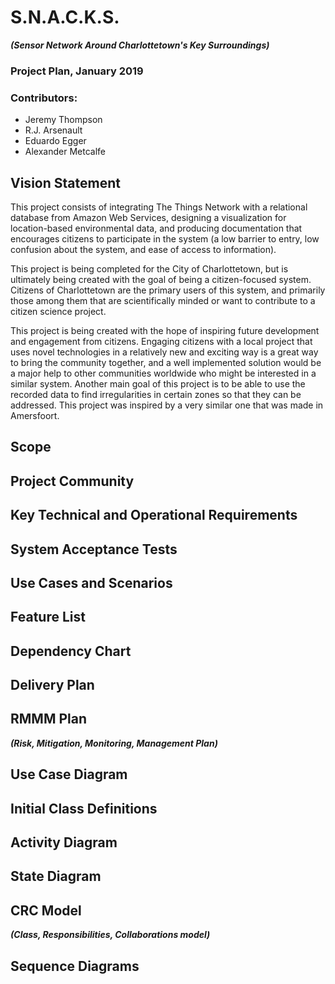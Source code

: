 # S.N.A.C.K.S.
___(Sensor Network Around Charlottetown's Key Surroundings)___
### Project Plan, January 2019

### Contributors: 
 - Jeremy Thompson
 - R.J. Arsenault
 - Eduardo Egger
 - Alexander Metcalfe
 
## Vision Statement
This project consists of integrating The Things Network with a relational database from Amazon
Web Services, designing a visualization for location-based environmental data, and producing
documentation that encourages citizens to participate in the system (a low barrier to entry, low
confusion about the system, and ease of access to information).

This project is being completed for the City of Charlottetown, but is ultimately being created
with the goal of being a citizen-focused system. Citizens of Charlottetown are the primary users
of this system, and primarily those among them that are scientifically minded or want to
contribute to a citizen science project.

This project is being created with the hope of inspiring future development and engagement from
citizens. Engaging citizens with a local project that uses novel technologies in a relatively new
and exciting way is a great way to bring the community together, and a well implemented
solution would be a major help to other communities worldwide who might be interested in a
similar system. Another main goal of this project is to be able to use the recorded data to find
irregularities in certain zones so that they can be addressed. This project was inspired by a very
similar one that was made in Amersfoort.


## Scope
## Project Community
## Key Technical and Operational Requirements
## System Acceptance Tests
## Use Cases and Scenarios
## Feature List
## Dependency Chart
## Delivery Plan
## RMMM Plan
___(Risk, Mitigation, Monitoring, Management Plan)___
## Use Case Diagram
## Initial Class Definitions
## Activity Diagram
## State Diagram
## CRC Model
___(Class, Responsibilities, Collaborations model)___
## Sequence Diagrams

